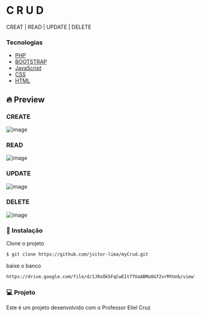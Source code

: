 # C R U D
CREAT | READ | UPDATE | DELETE
### Tecnologias 
  - [PHP](https://devdocs.io/php/)
  - [BOOTSTRAP](https://devdocs.io/bootstrap~5/)
  - [JavaScript](https://devdocs.io/javascript/)
  - [CSS](https://devdocs.io/css/)
  - [HTML](https://devdocs.io/html/)

## 🔥 Preview
### CREATE
![image](https://user-images.githubusercontent.com/112414200/197581244-e09f383a-04e4-43f6-b812-6734c3bf90cf.png)

### READ
![image](https://user-images.githubusercontent.com/112414200/197581911-886a65f8-ee64-4d36-ba71-ec1c3097084a.png)

### UPDATE
![image](https://user-images.githubusercontent.com/112414200/197581975-50901ba3-85d0-4368-966a-e6760ded6d24.png)

### DELETE
![image](https://user-images.githubusercontent.com/112414200/197582242-f124f4bc-b2e0-40a3-8dc8-0014b4bfadf1.png)

### 🚀 Instalação

Clone o projeto
```sh
$ git clone https://github.com/jvitor-lima/myCrud.git
```
baixe o banco 
```sh
https://drive.google.com/file/d/1JRxOk5FqCwEIt7fUaABMo0Gf2vrMYUnb/view?usp=sharing
```

### 💻 Projeto
Este é um projeto desenvolvido com o Professor Eliel Cruz

